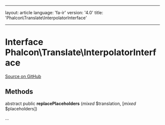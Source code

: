 * * *

layout: article language: 'fa-ir' version: '4.0' title: 'Phalcon\Translate\InterpolatorInterface'

* * *

# Interface **Phalcon\Translate\InterpolatorInterface**

<a href="https://github.com/phalcon/cphalcon/tree/v4.0.0/phalcon/translate/interpolatorinterface.zep" class="btn btn-default btn-sm">Source on GitHub</a>

## Methods

abstract public **replacePlaceholders** (*mixed* $translation, [*mixed* $placeholders])

...